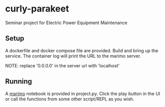 # curly-parakeet
Seminar project for Electric Power Equipment Maintenance

## Setup
A dockerfile and docker compose file are provided. Build and bring up the service. The container log will print the URL to the marimo server.

NOTE: replace '0.0.0.0' in the server url with 'localhost'

## Running
A [marimo](https://marimo.io/) notebook is provided in project.py. Click the play button in the UI or call the functions from some other script/REPL as you wish.

